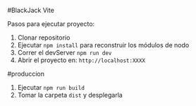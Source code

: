 #BlackJack Vite

Pasos para ejecutar proyecto:

1. Clonar repositorio
2. Ejecutar ```npm install``` para reconstruir los módulos de nodo
3. Correr el devServer ```npm run dev```
4. Abrir el proyecto en: ```http://localhost:XXXX```

#produccion
1. Ejecutar ```npm run build```
2. Tomar la carpeta ```dist``` y desplegarla